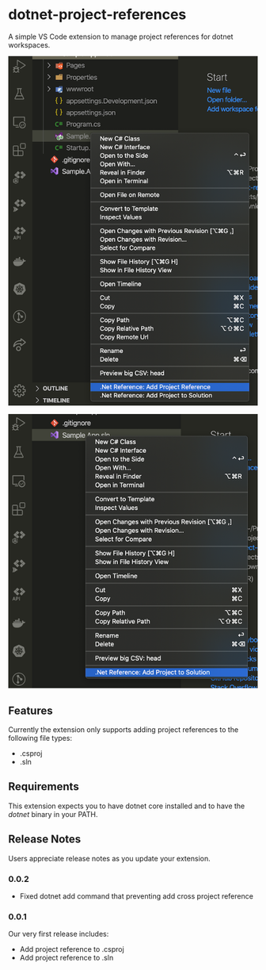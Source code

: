 # dotnet-project-references

A simple VS Code extension to manage project references for dotnet workspaces.

![C# project references](images/csproj_references.png)

![Solution references](images/sln_references.png)

## Features

Currently the extension only supports adding project references to the following file types:
- .csproj 
- .sln

## Requirements

This extension expects you to have dotnet core installed and to have the *dotnet* binary in your PATH.

## Release Notes

Users appreciate release notes as you update your extension.

### 0.0.2

- Fixed dotnet add command that preventing add cross project reference

### 0.0.1

Our very first release includes:
- Add project reference to .csproj
- Add project reference to .sln
